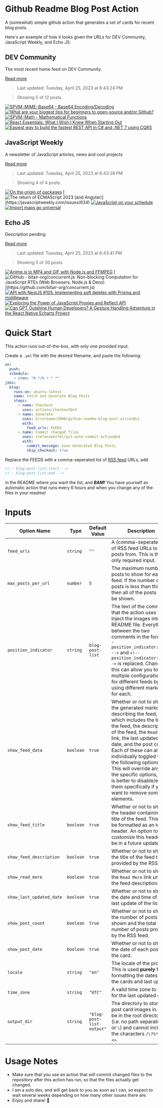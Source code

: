 # Github Readme Blog Post Action

A (somewhat) simple github action that generates a set of cards for recent blog posts.

Here's an example of how it looks given the URLs for DEV Community, JavaScript Weekly, and Echo JS:

<!-- post-list:start -->
## DEV Community

The most recent home feed on DEV Community.

[Read more](https://dev.to)
> Last updated: Tuesday, April 25, 2023 at 6:43:24 PM

> Showing 5 of 12 posts.

[![SPVM::MIME::Base64 - Base64 Encoding/Decoding](https://raw.githubusercontent.com/ErrorGamer2000/github-readme-blog-post-action/main/generated_files/DEV_Community/SPVM__MIME__Base64_-_Base64_Encoding_Decoding.svg)](https://dev.to/yukikimoto/spvmmimebase64-base64-encodingdecoding-mf6)
[![What are your biggest tips for beginners to open-source and/or Github?](https://raw.githubusercontent.com/ErrorGamer2000/github-readme-blog-post-action/main/generated_files/DEV_Community/What_are_your_biggest_tips_for_beginners_to_open-source_and_or_Github_.svg)](https://dev.to/codenewbieteam/what-are-your-biggest-tips-for-beginners-to-open-source-andor-github-2ffg)
[![SPVM::Math - Mathematical Functions](https://raw.githubusercontent.com/ErrorGamer2000/github-readme-blog-post-action/main/generated_files/DEV_Community/SPVM__Math_-_Mathematical_Functions.svg)](https://dev.to/yukikimoto/spvmmath-mathematical-functions-2kbf)
[![React Essentials: What I Wish I Knew When Starting Out](https://raw.githubusercontent.com/ErrorGamer2000/github-readme-blog-post-action/main/generated_files/DEV_Community/React_Essentials__What_I_Wish_I_Knew_When_Starting_Out.svg)](https://dev.to/heliosalesjr/react-essentials-what-i-wish-i-knew-when-starting-out-4lec)
[![Easiest way to build the fastest REST API in C# and .NET 7 using CQRS](https://raw.githubusercontent.com/ErrorGamer2000/github-readme-blog-post-action/main/generated_files/DEV_Community/Easiest_way_to_build_the_fastest_REST_API_in_C__and_.NET_7_using_CQRS.svg)](https://dev.to/kedzior_io/easiest-way-to-build-the-fastest-rest-api-in-c-and-net-7-using-cqrs-2bk8)


## JavaScript Weekly

A newsletter of JavaScript articles, news and cool projects

[Read more](https://javascriptweekly.com/)
> Last updated: Tuesday, April 25, 2023 at 6:43:28 PM

> Showing 4 of 4 posts.

[![On the origin of packages](https://raw.githubusercontent.com/ErrorGamer2000/github-readme-blog-post-action/main/generated_files/JavaScript_Weekly/On_the_origin_of_packages.svg)](https://javascriptweekly.com/issues/635)
[![The return of ECMAScript 2023 (and Angular)](https://raw.githubusercontent.com/ErrorGamer2000/github-readme-blog-post-action/main/generated_files/JavaScript_Weekly/The_return_of_ECMAScript_2023_(and_Angular).svg)](https://javascriptweekly.com/issues/634)
[![JavaScript on your schedule](https://raw.githubusercontent.com/ErrorGamer2000/github-readme-blog-post-action/main/generated_files/JavaScript_Weekly/JavaScript_on_your_schedule.svg)](https://javascriptweekly.com/issues/633)
[![Import maps go universal](https://raw.githubusercontent.com/ErrorGamer2000/github-readme-blog-post-action/main/generated_files/JavaScript_Weekly/Import_maps_go_universal.svg)](https://javascriptweekly.com/issues/632)


## Echo JS

Description pending

[Read more](
http://www.echojs.com
)
> Last updated: Tuesday, April 25, 2023 at 6:43:41 PM

> Showing 5 of 30 posts.

[![Anime.js to MP4 and GIF with Node.js and FFMPEG](https://raw.githubusercontent.com/ErrorGamer2000/github-readme-blog-post-action/main/generated_files/_Echo_JS_/Anime.js_to_MP4_and_GIF_with_Node.js_and_FFMPEG.svg)](https://soshace.com/anime-js-to-mp4-and-gif-with-node-js-and-ffmpeg/)
[![GitHub - bitair-org/concurrent.js: Non-blocking Computation for JavaScript RTEs (Web Browsers, Node.js & Deno)](https://raw.githubusercontent.com/ErrorGamer2000/github-readme-blog-post-action/main/generated_files/_Echo_JS_/GitHub_-_bitair-org_concurrent.js__Non-blocking_Computation_for_JavaScript_RTEs_(Web_Browsers__Node.js___Deno).svg)](https://github.com/bitair-org/concurrent.js)
[![API with NestJS #105. Implementing soft deletes with Prisma and middleware](https://raw.githubusercontent.com/ErrorGamer2000/github-readme-blog-post-action/main/generated_files/_Echo_JS_/API_with_NestJS__105._Implementing_soft_deletes_with_Prisma_and_middleware.svg)](https://wanago.io/2023/04/24/api-nestjs-prisma-soft-deletes/)
[![Exploring the Power of JavaScript Proxies and Reflect API](https://raw.githubusercontent.com/ErrorGamer2000/github-readme-blog-post-action/main/generated_files/_Echo_JS_/Exploring_the_Power_of_JavaScript_Proxies_and_Reflect_API.svg)](https://soshace.com/exploring-the-power-of-javascript-proxies-and-reflect-api/)
[![Can GPT Outshine Human Developers? A Gesture Handling Adventure in the React Native Echarts Project](https://raw.githubusercontent.com/ErrorGamer2000/github-readme-blog-post-action/main/generated_files/_Echo_JS_/Can_GPT_Outshine_Human_Developers__A_Gesture_Handling_Adventure_in_the_React_Native_Echarts_Project.svg)](https://medium.com/@chenzhiqing/can-gpt-outshine-human-developers-a-gesture-handling-adventure-in-the-react-native-echarts-project-805b969b5b12)


<!-- post-list:end -->

# Quick Start

This action runs out-of-the-box, with only one provided input.

Create a `.yml` file with the desired filename, and paste the following:

```yml
on:
  push:
  schedule:
    - cron: "0 */6 * * *"
jobs:
  blog:
    runs-on: ubuntu-latest
    name: Fetch and Generate Blog Posts
    steps:
      - name: Checkout
        uses: actions/checkout@v3
      - name: Generate
        uses: ErrorGamer2000/github-readme-blog-post-action@v1
        with:
          feed_urls: FEEDS
      - name: Commit changed files
        uses: stefanzweifel/git-auto-commit-action@v4
        with:
          commit_message: Save Generated Blog Posts
          skip_checkout: true
```

Replace the FEEDS with a comma-seperated list of [RSS feed](https://rss.com/blog/how-do-rss-feeds-work/) URLs, add

```md
<!-- blog-post-list:start -->
<!-- blog-post-list:end -->
```

in the README where you want the list, and **_BAM!_** You have yourself an automatic action that runs every 6 hours and when you change any of the files in your readme!

# Inputs

<table>
  <thead>
    <tr>
      <th>Option Name</th>
      <th>Type</th>
      <th>Default Value</th>
      <th>Description</th>
    </tr>
  </thead>
  <tbody>
    <tr>
      <td><code>feed_urls</code></td>
      <td><code>string</code></td>
      <td><code>""</code></td>
      <td>A (comma-seperated) list of RSS feed URLs to load posts from. This is the only required input.</td>
    </tr>
    <tr>
      <td><code>max_posts_per_url</code></td>
      <td><code>number</code></td>
      <td><code>5</code></td>
      <td>The maximum number of posts to show for each feed. If the number of posts is less than this, then all of the posts will be shown.</td>
    </tr>
    <tr>
      <td><code>position_indicator</code></td>
      <td><code>string</code></td>
      <td><code>blog-post-list</code></td>
      <td>The text of the comments that the action uses to inject the images into the README file. Everything between the two comments in the form <code>&lt;!-- position_indicator:start --&gt;</code> and <code>&lt;!-- position_indicator:end --&gt;</code> is replaced. Changing this can allow you to use multiple configurations for different feeds by using different markers for each.</td>
    </tr>
    <tr>
      <td><code>show_feed_data</code></td>
      <td><code>boolean</code></td>
      <td><code>true</code></td>
      <td>Whether or not to show the generated markdown describing the feed, which includes the title of the feed, the description of the feed, the <code>Read More</code> link, the last updated date, and the post count. Each of these can also be individually toggled with the following options. This will override any of the specific options, so it is better to disable/enable them specifically if you want to remove some elements.</td>
    </tr>
    <tr>
      <td><code>show_feed_title</code></td>
      <td><code>boolean</code></td>
      <td><code>true</code></td>
      <td>Whether or not to show the header containing the title of the feed. This will be formatted as an <code>h2</code> header. An option to customize this header will be in a future update.</td>
    </tr>
    <tr>
      <td><code>show_feed_description</code></td>
      <td><code>boolean</code></td>
      <td><code>true</code></td>
      <td>Whether or not to show the title of the feed that is provided by the RSS feed.</td>
    </tr>
    <tr>
      <td><code>show_read_more</code></td>
      <td><code>boolean</code></td>
      <td><code>true</code></td>
      <td>Whether or not to show the <code>Read More</code> link under the feed description.</td>
    </tr>
    <tr>
      <td><code>show_last_updated_date</code></td>
      <td><code>boolean</code></td>
      <td><code>true</code></td>
      <td>Whether or not to show the date and time of the last update of the list.</td>
    </tr>
    <tr>
      <td><code>show_post_count</code></td>
      <td><code>boolean</code></td>
      <td><code>true</code></td>
      <td>Whether or not to show the number of posts shown and the total number of posts provided by the RSS feed.</td>
    </tr>
    <tr>
      <td><code>show_post_date</code></td>
      <td><code>boolean</code></td>
      <td><code>true</code></td>
      <td>Whether or not to show the date of each post on the card.</td>
    </tr>
    <tr>
      <td><code>locale</code></td>
      <td><code>string</code></td>
      <td><code>"en"</code></td>
      <td>The locale of the project. This is used <strong>purely</strong> for formatting the dates of the cards and last update.</td>
    </tr>
    <tr>
      <td><code>time_zone</code></td>
      <td><code>string</code></td>
      <td><code>"UTC"</code></td>
      <td>A valid time zone to use for the last updated date.</td>
    </tr>
    <tr>
      <td><code>output_dir</code></td>
      <td><code>string</code></td>
      <td><code>"blog-post-list-output"</code></td>
      <td>The directory to store the post card images in. Must be in the root directory (i.e. no path separators <code>/</code> or <code>\</code>) and cannot include the characters <code>/\?%*:|"&lt;&gt;</code>.</td>
    </tr>
<!--
    <tr>
      <td><code></code></td>
      <td><cde></cde></td>
      <td><code></code></td>
      <td></td>
    </tr>
-->
  </tbody>
</table>

# Usage Notes

- Make sure that you use an action that will commit changed files to the repository after this action has run, so that the files actually get changed.
- I am a solo dev, and will get back to you as soon as I can, so expect to wait several weeks depending on how many other issues there are.
- Enjoy and share! 🤗
